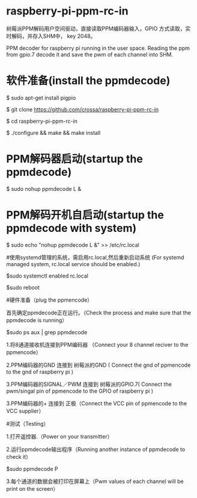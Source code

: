 # raspberry-pi-ppm-rc-in

树莓派PPM解码用户空间驱动，直接读取PPM编码器输入，GPIO 方式读取，实时解码，并存入SHM中， key 2048。

PPM decoder for raspberry pi running in the user space.
Reading the ppm from gpio.7 decode it and save the pwm of each channel into SHM.

# 软件准备(install the ppmdecode)

$ sudo apt-get install pigpio

$ git clone https://github.com/crossa/raspberry-pi-ppm-rc-in

$ cd raspberry-pi-ppm-rc-in

$ ./configure && make && make install


# PPM解码器启动(startup the ppmdecode)

$ sudo nohup  ppmdecode L &

# PPM解码开机自启动(startup the ppmdecode with system)

$ sudo echo "nohup ppmdecode L &" >> /etc/rc.local

#使用systemd管理的系统，需启用rc.local,然后重新启动系统 (For systemd managed system, rc.local service should be enabled.)

$sudo systemctl enabled rc.local

$sudo reboot


#硬件准备（plug the ppmencode）

首先确定ppmdecode正在运行。（Check the process and make sure that the ppmdecode is running）

$sudo ps aux | grep ppmdecode

1.将8通道接收机连接到PPM编码器 （Connect your 8 channel reciver to the ppmencode）

2.PPM编码器的GND 连接到  树莓派的GND ( Connect  the gnd of ppmencode to the  gnd of raspberry pi )

3.PPM编码器的SIGNAL／PWM 连接到  树莓派的GPIO.7( Connect  the pwm/singal pin of  ppmencode to the GPIO of raspberry pi )

3.PPM编码器的+ 连接到 正极（Connect  the  VCC pin of ppmencode to the VCC supplier）

#测试（Testing）

1.打开遥控器.（Power on your  transmitter）

2.运行ppmdecode输出程序（Running another instance of  ppmdecode to check it）

$sudo ppmdecode P

3.每个通道的数据会被打印在屏幕上（Pwm values of each channel will be print on the screen）





